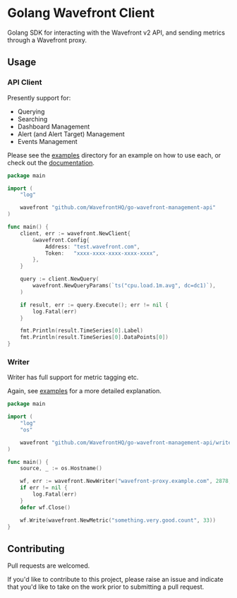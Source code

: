 # Golang Wavefront Client

Golang SDK for interacting with the Wavefront v2 API, and sending metrics through a Wavefront proxy.

## Usage

### API Client

Presently support for:
 * Querying
 * Searching
 * Dashboard Management
 * Alert (and Alert Target) Management
 * Events Management

Please see the [examples](examples) directory for an example on how to use each, or check out the [documentation](https://godoc.org/github.com/WavefrontHQ/go-wavefront-management-api).

```Go
package main

import (
    "log"

    wavefront "github.com/WavefrontHQ/go-wavefront-management-api"
)

func main() {
    client, err := wavefront.NewClient{
        &wavefront.Config{
            Address: "test.wavefront.com",
            Token:   "xxxx-xxxx-xxxx-xxxx-xxxx",
        },
    }

    query := client.NewQuery(
        wavefront.NewQueryParams(`ts("cpu.load.1m.avg", dc=dc1)`),
    )

    if result, err := query.Execute(); err != nil {
        log.Fatal(err)
    }

    fmt.Println(result.TimeSeries[0].Label)
    fmt.Println(result.TimeSeries[0].DataPoints[0])
}
```

### Writer

Writer has full support for metric tagging etc.

Again, see [examples](examples) for a more detailed explanation.

```Go
package main

import (
    "log"
    "os"

    wavefront "github.com/WavefrontHQ/go-wavefront-management-api/writer"
)

func main() {
    source, _ := os.Hostname()

    wf, err := wavefront.NewWriter("wavefront-proxy.example.com", 2878, source, nil)
    if err != nil {
        log.Fatal(err)
    }
    defer wf.Close()

    wf.Write(wavefront.NewMetric("something.very.good.count", 33))
}
```

## Contributing

Pull requests are welcomed.

If you'd like to contribute to this project, please raise an issue and indicate that you'd like to take on the work prior to submitting a pull request.
